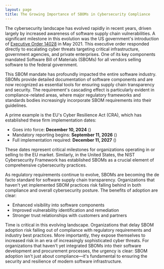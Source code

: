 ```yaml
---
layout: page
title: The Growing Importance of SBOMs in Cybersecurity Compliance
---
```


The cybersecurity landscape has evolved rapidly in recent years, driven largely by increased awareness of software supply chain vulnerabilities. A significant milestone in this evolution was the US government's introduction of [Executive Order 14028](https://www.federalregister.gov/documents/2021/05/17/2021-10460/improving-the-nations-cybersecurity) in May 2021. This executive order responded directly to escalating cyber threats targeting critical infrastructure, government agencies, and private enterprises. One of its key components mandated Software Bill of Materials (SBOMs) for all vendors selling software to the federal government.

This SBOM mandate has profoundly impacted the entire software industry. SBOMs provide detailed documentation of software components and are now recognized as essential tools for ensuring supply chain transparency and security. The requirement's cascading effect is particularly evident in compliance-related areas, where major regulatory frameworks and standards bodies increasingly incorporate SBOM requirements into their guidelines.

A prime example is the EU's Cyber Resilience Act (CRA), which has established these firm implementation dates:
* Goes into force: **December 10, 2024** (<span id="force-countdown" class="font-bold"></span>)
* Mandatory reporting begins: **September 11, 2026** (<span id="reporting-countdown" class="font-bold"></span>)
* Full implementation required: **December 11, 2027** (<span id="implementation-countdown" class="font-bold"></span>)

<script>
    function formatCountdown(targetDate) {
        const now = new Date();
        const target = new Date(targetDate);

        let months = (target.getFullYear() - now.getFullYear()) * 12;
        months += target.getMonth() - now.getMonth();

        // Calculate days left if in the same month
        const daysLeft = Math.ceil((target - now) / (1000 * 60 * 60 * 24));

        // Adjust for day of month
        if (target.getDate() < now.getDate()) {
            months--;
        }

        const years = Math.floor(months / 12);
        const remainingMonths = months % 12;

        if (months < 0) {
            return 'Deadline passed';
        } else if (years === 0 && remainingMonths === 0) {
            return `${daysLeft} days away`;
        } else if (years === 0) {
            return `${remainingMonths} months away`;
        } else if (remainingMonths === 0) {
            return `${years} years away`;
        } else {
            return `${years} years, ${remainingMonths} months away`;
        }
    }

    function updateCountdowns() {
        const dates = {
            'force': 'December 10, 2024',
            'reporting': 'September 11, 2026',
            'implementation': 'December 11, 2027'
        };

        for (const [key, date] of Object.entries(dates)) {
            const element = document.getElementById(`${key}-countdown`);
            if (element) {
                element.innerHTML = formatCountdown(date);
            }
        }
    }

    // Update immediately and then every day
    updateCountdowns();
    setInterval(updateCountdowns, 1000 * 60 * 60 * 24);
</script>

These dates represent critical milestones for organizations operating in or selling to the EU market. Similarly, in the United States, the NIST Cybersecurity Framework has established SBOMs as a crucial element of comprehensive cybersecurity practices.

As regulatory requirements continue to evolve, SBOMs are becoming the de facto standard for software supply chain transparency. Organizations that haven't yet implemented SBOM practices risk falling behind in both compliance and overall cybersecurity posture. The benefits of adoption are clear:
* Enhanced visibility into software components
* Improved vulnerability identification and remediation
* Stronger trust relationships with customers and partners

Time is critical in this evolving landscape. Organizations that delay SBOM adoption risk falling out of compliance with regulatory requirements and industry best practices. More importantly, they expose themselves to increased risk in an era of increasingly sophisticated cyber threats. For organizations that haven't yet integrated SBOMs into their software development and procurement processes, the urgency is clear: SBOM adoption isn't just about compliance—it's fundamental to ensuring the security and resilience of modern software infrastructure.
